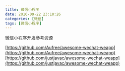 ```yaml
---
title: 微信小程序
date: 2016-09-22 23:10:26
categories: [微信]
tags: [微信小程序]
---
```

微信小程序开发参考资源

[https://github.com/Aufree/awesome-wechat-weapp](https://github.com/Aufree/awesome-wechat-weapp)
[https://github.com/justjavac/awesome-wechat-weapp](https://github.com/justjavac/awesome-wechat-weapp)
